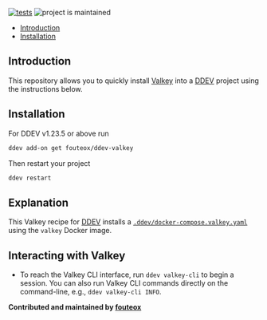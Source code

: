 [![tests](https://github.com/fouteox/ddev-valkey/actions/workflows/tests.yml/badge.svg)](https://github.com/fouteox/ddev-valkey/actions/workflows/tests.yml) ![project is maintained](https://img.shields.io/maintenance/yes/2025.svg)

* [Introduction](#introduction)
* [Installation](#installation)

## Introduction

This repository allows you to quickly install [Valkey](https://valkey.io/) into a [DDEV](https://ddev.readthedocs.io) project using the instructions below.

## Installation

For DDEV v1.23.5 or above run

```sh
ddev add-on get fouteox/ddev-valkey
```

Then restart your project

```sh
ddev restart
```

## Explanation

This Valkey recipe for [DDEV](https://ddev.readthedocs.io) installs a [`.ddev/docker-compose.valkey.yaml`](docker-compose.valkey.yaml) using the `valkey` Docker image.

## Interacting with Valkey

* To reach the Valkey CLI interface, run `ddev valkey-cli` to begin a session. You can also run Valkey CLI commands directly on the command-line, e.g., `ddev valkey-cli INFO`.

**Contributed and maintained by [fouteox](https://github.com/fouteox)**
